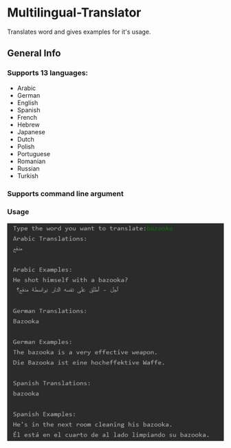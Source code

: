 # Multilingual-Translator
Translates word and gives examples for it's usage.

## General Info
### Supports 13 languages:
* Arabic
* German
* English
* Spanish
* French
* Hebrew
* Japanese
* Dutch
* Polish
* Portuguese
* Romanian
* Russian
* Turkish

### Supports command line argument

### Usage
![Test Output](image/usage.PNG)
